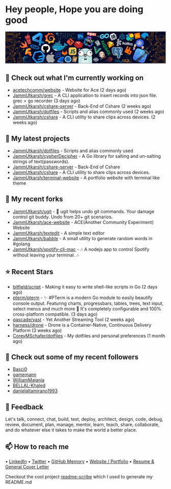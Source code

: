 # Hey people, Hope you are doing good

![Image](https://github.com/JammUtkarsh/jammutkarsh/blob/main/github-banner.png?raw=true)

## 👷 Check out what I'm currently working on

- [acetechcomm/website](https://github.com/acetechcomm/website) - Website for Ace (2 days ago)
- [JammUtkarsh/grec](https://github.com/JammUtkarsh/grec) - A CLI application to insert records into json file. grec = go recorder (3 days ago)
- [JammUtkarsh/cshare-server](https://github.com/JammUtkarsh/cshare-server) - Back-End of Cshare (2 weeks ago)
- [JammUtkarsh/dotfiles](https://github.com/JammUtkarsh/dotfiles) - Scripts and alias commonly used (2 weeks ago)
- [JammUtkarsh/cshare](https://github.com/JammUtkarsh/cshare) - A CLI utility to share clips across devices. (2 weeks ago)

## 🌱 My latest projects

- [JammUtkarsh/dotfiles](https://github.com/JammUtkarsh/dotfiles) - Scripts and alias commonly used
- [JammUtkarsh/cypherDecipher](https://github.com/JammUtkarsh/cypherDecipher) - A Go library for salting and un-salting strings of text(passwords).
- [JammUtkarsh/cshare-server](https://github.com/JammUtkarsh/cshare-server) - Back-End of Cshare
- [JammUtkarsh/cshare](https://github.com/JammUtkarsh/cshare) - A CLI utility to share clips across devices.
- [JammUtkarsh/terminal-website](https://github.com/JammUtkarsh/terminal-website) - A portfolio website with terminal like theme

## 🍴 My recent forks

- [JammUtkarsh/ugit](https://github.com/JammUtkarsh/ugit) - 🚨️ ugit helps undo git commands. Your damage control git buddy. Undo from 20&#43; git scenarios.
- [JammUtkarsh/ace-website](https://github.com/JammUtkarsh/ace-website) - ACE(Another Community Experiment) Website
- [JammUtkarsh/textedit](https://github.com/JammUtkarsh/textedit) - A simple text editor
- [JammUtkarsh/babble](https://github.com/JammUtkarsh/babble) - A small utility to generate random words in #golang
- [JammUtkarsh/spotify-cli-mac](https://github.com/JammUtkarsh/spotify-cli-mac) - 🎶 A nodejs app to control Spotify without leaving your terminal. 🎶

## ⭐ Recent Stars

- [bitfield/script](https://github.com/bitfield/script) - Making it easy to write shell-like scripts in Go (2 days ago)
- [pterm/pterm](https://github.com/pterm/pterm) - ✨ #PTerm is a modern Go module to easily beautify console output. Featuring charts, progressbars, tables, trees, text input, select menus and much more 🚀 It&#39;s completely configurable and 100% cross-platform compatible. (3 days ago)
- [qascade/yast](https://github.com/qascade/yast) - Yet Another Streaming Tool (2 weeks ago)
- [harness/drone](https://github.com/harness/drone) - Drone is a Container-Native, Continuous Delivery Platform (3 weeks ago)
- [CoreyMSchafer/dotfiles](https://github.com/CoreyMSchafer/dotfiles) - My dotfiles and personal preferences (1 month ago)

## 👯 Check out some of my recent followers

- [Basci0](https://github.com/Basci0)
- [gamemann](https://github.com/gamemann)
- [WilliamMajanja](https://github.com/WilliamMajanja)
- [BELLAL-Khaled](https://github.com/BELLAL-Khaled)
- [danielaltamirano1993](https://github.com/danielaltamirano1993)

## 💬 Feedback

Let's talk, connect, chat, build, test, deploy, architect, design, code, debug, review, document, plan, manage, mentor, learn, teach, share, collaborate, and do whatever else it takes to make the world a better place.

## 📫 How to reach me

  &bullet; [LinkedIn](https://www.linkedin.com/in/5utkarshc/)
  &bullet; [Twitter](https://twitter.com/JammUtkarsh)
  &bullet; [GitHub Memory](https://githubmemory.com/@JammUtkarsh)
  &bullet; [Website / Portfolio](https://utkarshchourasia.in/)
  &bullet; [Resume & General Cover Letter](https://drive.google.com/drive/folders/1ci7ngCK4trDgoGHongJxUamzC4hm0AqE?usp=sharing)

Checkout the cool project [readme-scribe](https://github.com/muesli/readme-scribe) which I used to generate my README.md
